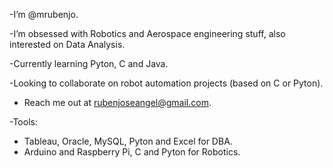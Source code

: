 -I’m @mrubenjo.

-I’m obsessed with Robotics and Aerospace engineering stuff, also interested on Data Analysis.

-Currently learning Pyton, C and Java.

-Looking to collaborate on robot automation projects (based on C or Pyton).
- Reach me out at rubenjoseangel@gmail.com.
  
 -Tools:
- Tableau, Oracle, MySQL, Pyton and Excel for DBA.
-  Arduino and Raspberry Pi, C and Pyton for Robotics.
<!---
mrubenjo/mrubenjo is a ✨ special ✨ repository because its `README.md` (this file) appears on your GitHub profile.
You can click the Preview link to take a look at your changes.
--->
